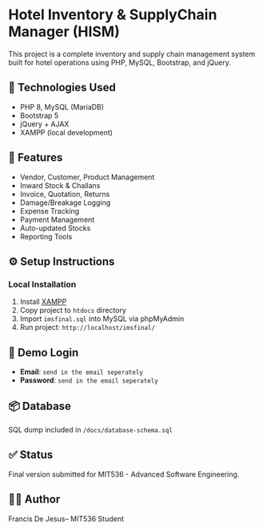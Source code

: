 # Hotel Inventory & SupplyChain Manager (HISM)

This project is a complete inventory and supply chain management system built for hotel operations using PHP, MySQL, Bootstrap, and jQuery.

## 🧰 Technologies Used
- PHP 8, MySQL (MariaDB)
- Bootstrap 5
- jQuery + AJAX
- XAMPP (local development)

## 📁 Features
- Vendor, Customer, Product Management
- Inward Stock & Challans
- Invoice, Quotation, Returns
- Damage/Breakage Logging
- Expense Tracking
- Payment Management
- Auto-updated Stocks
- Reporting Tools

## ⚙️ Setup Instructions

### Local Installation
1. Install [XAMPP](https://www.apachefriends.org/)
2. Copy project to `htdocs` directory
3. Import `imsfinal.sql` into MySQL via phpMyAdmin
4. Run project: `http://localhost/imsfinal/`

## 👤 Demo Login
- **Email**: `send in the email seperately`
- **Password**: `send in the email seperately`

## 📦 Database
SQL dump included in `/docs/database-schema.sql`

## ✅ Status
Final version submitted for MIT536 - Advanced Software Engineering.

## 👨‍💻 Author
Francis De Jesus– MIT536 Student
